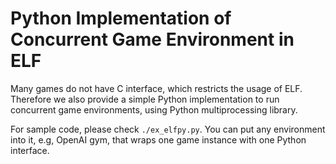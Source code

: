 Python Implementation of Concurrent Game Environment in ELF
============================================================
Many games do not have C interface, which restricts the usage of ELF. Therefore we also provide a simple Python implementation to run concurrent game environments, using Python multiprocessing library. 

For sample code, please check `./ex_elfpy.py`. You can put any environment into it, e.g, OpenAI gym, that wraps one game instance with one Python interface.


